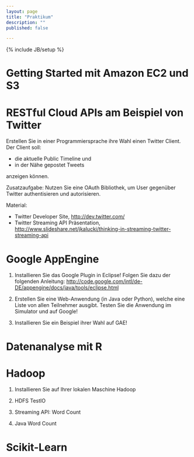 ```yaml
---
layout: page
title: "Praktikum"
description: ""
published: false

---
```

{% include JB/setup %}

# Getting Started mit Amazon EC2 und S3


# RESTful Cloud APIs am Beispiel von Twitter

Erstellen Sie in einer Programmiersprache ihre Wahl einen Twitter Client. Der Client soll:
* die aktuelle Public Timeline und 
* in der Nähe gepostet Tweets 

anzeigen können.

Zusatzaufgabe:
Nutzen Sie eine OAuth Bibliothek, um User gegenüber Twitter authentisieren und autorisieren.

Material:
* Twitter Developer Site, <http://dev.twitter.com/>
* Twitter Streaming API Präsentation, <http://www.slideshare.net/jkalucki/thinking-in-streaming-twitter-streaming-api>

# Google AppEngine

1. Installieren Sie das Google Plugin in Eclipse! Folgen Sie dazu der folgenden Anleitung: http://code.google.com/intl/de-DE/appengine/docs/java/tools/eclipse.html

2. Erstellen Sie eine Web-Anwendung (in Java oder Python), welche eine Liste von allen Teilnehmer ausgibt. Testen Sie die Anwendung im Simulator und auf Google!

3. Installieren Sie ein Beispiel ihrer Wahl auf GAE!

# Datenanalyse mit R


# Hadoop

1. Installieren Sie auf Ihrer lokalen Maschine Hadoop

2. HDFS TestIO

3. Streaming API: Word Count

4. Java Word Count

# Scikit-Learn